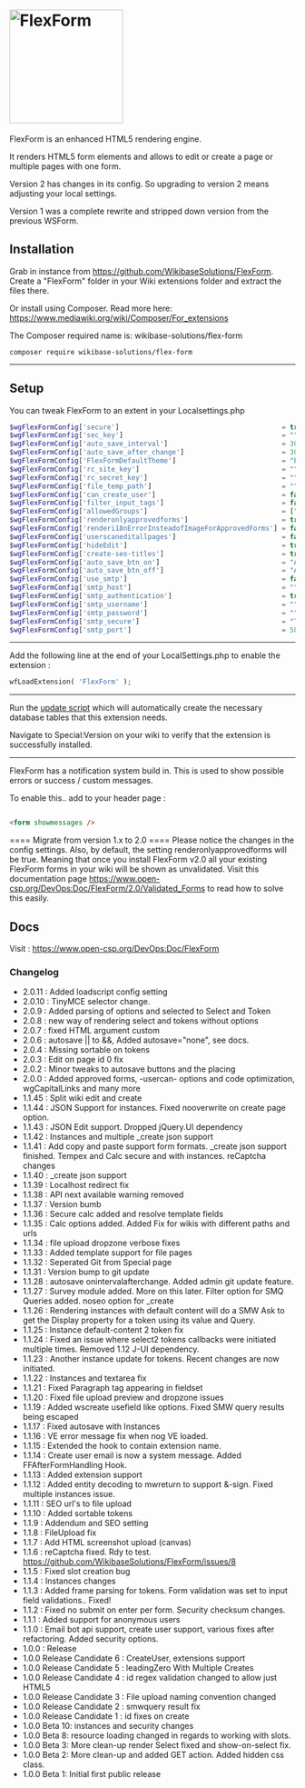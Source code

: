 # <img alt="FlexForm" width="200" src="FlexForm-logo.png">

FlexForm is an enhanced HTML5 rendering engine.

It renders HTML5 form elements and allows to edit or create a page or multiple pages with one form.

Version 2 has changes in its config. So upgrading to version 2 means adjusting your local settings.

Version 1 was a complete rewrite and stripped down version from the previous WSForm.

## Installation

Grab in instance from https://github.com/WikibaseSolutions/FlexForm. Create a "FlexForm" folder in your Wiki extensions
folder and extract the files there.

Or install using Composer. Read more here: https://www.mediawiki.org/wiki/Composer/For_extensions

The Composer required name is: wikibase-solutions/flex-form

```
composer require wikibase-solutions/flex-form
```
---

## Setup

You can tweak FlexForm to an extent in your Localsettings.php

```php
$wgFlexFormConfig['secure']                                        = true; //( default is true ). Will render form that make no sense when inspected in the browser
$wgFlexFormConfig['sec_key']                                       = ""; // A salt key for encryption. Used together with "secure" option. Must be set when using multiple instances of a wiki
$wgFlexFormConfig['auto_save_interval']                            = 30000; // defaults to 3 minutes.
$wgFlexFormConfig['auto_save_after_change']                        = 3000; // defaults to 3 seconds after last change
$wgFlexFormConfig['FlexFormDefaultTheme']                          = "Plain"; // Currently the only form
$wgFlexFormConfig['rc_site_key']                                   = ""; // reCaptcha site key
$wgFlexFormConfig['rc_secret_key']                                 = ""; // reCaptcha secret key
$wgFlexFormConfig['file_temp_path']                                = ""; // When using image upload conversion, we need a place to temporarily store images.
$wgFlexFormConfig['can_create_user']                               = false; // If FlexForm is allowed to create new users
$wgFlexFormConfig['filter_input_tags']                             = false; // Defaults to false. Will filter all parser arguments to plain text, except value parameters. Will also disallow onClick and onFocus parameter. This feature will most likely be removed in future updates.
$wgFlexFormConfig['allowedGroups']                                 = ["sysop","moderator"]; // Defaults to sysop. Only a user in the allowedGroups is able to edit pages with a FlexForm in the source.
$wgFlexFormConfig['renderonlyapprovedforms']                       = true; // Defaults to true. When a user in the allowedGroups creates a form it will become valid and will be rendered. Someone not in the allowedGroups can create a form and save it, but it will never be rendered until a user from the allowedGroups will edit and re-save the page. Only then will a form become valid. The message "FORM CANNOT BE RENDERED, NOT VALIDATED" will be shown instead of the form when it is invalid.
$wgFlexFormConfig['renderi18nErrorInsteadofImageForApprovedForms'] = false; // When a form is invalid, an invalid image will be rendered instead of the form. Set to true to render i18n invalid message.
$wgFlexFormConfig['userscaneditallpages']                          = false; // Defaults to false. This differs from FlexForm before 2.0. FlexForm will now honor the UserCan functions in MediaWiki. If a form edits or creates a page a user has no rights to, the form will fail.
$wgFlexFormConfig['hideEdit']                                      = true; // Defaults to true. If a user is not in the allowedGroups then hide edit and editsource menu items for any page containing a FlexForm form.
$wgFlexFormConfig['create-seo-titles']                             = true; // Defaults to false. Will filter any user input on creating a new page to be SEO friendly.
$wgFlexFormConfig['auto_save_btn_on']                              = "Autosave On";
$wgFlexFormConfig['auto_save_btn_off']                             = "Autosave Off";
$wgFlexFormConfig['use_smtp']                                      = false; // when sending email, should we use separate smtp ?
$wgFlexFormConfig['smtp_host']                                     = "";
$wgFlexFormConfig['smtp_authentication']                           = true;
$wgFlexFormConfig['smtp_username']                                 = "";
$wgFlexFormConfig['smtp_password']                                 = "";
$wgFlexFormConfig['smtp_secure']                                   = "TLS";
$wgFlexFormConfig['smtp_port']                                     = 587;
```

---

Add the following line at the end of your LocalSettings.php to enable the extension :

```php
wfLoadExtension( 'FlexForm' );
```

---

Run the [update script](https://www.mediawiki.org/wiki/Manual:Update.php) which will automatically create the necessary database tables that this extension needs.

Navigate to Special:Version on your wiki to verify that the extension is successfully installed.

---
FlexForm has a notification system build in. This is used to show possible errors or success / custom messages.

To enable this.. add to your header page :

```html

<form showmessages />
```

==== Migrate from version 1.x to 2.0 ====
Please notice the changes in the config settings.
Also, by default, the setting renderonlyapprovedforms will be true. Meaning that once you install FlexForm v2.0 all your 
existing FlexForm forms in your wiki will be shown as unvalidated. 
Visit this documentation page https://www.open-csp.org/DevOps:Doc/FlexForm/2.0/Validated_Forms to read how to solve this easily.

## Docs

Visit : https://www.open-csp.org/DevOps:Doc/FlexForm

### Changelog

* 2.0.11 : Added loadscript config setting
* 2.0.10 : TinyMCE selector change.
* 2.0.9 : Added parsing of options and selected to Select and Token
* 2.0.8 : new way of rendering select and tokens without options
* 2.0.7 : fixed HTML argument custom
* 2.0.6 : autosave || to &&, Added autosave="none", see docs.
* 2.0.4 : Missing sortable on tokens
* 2.0.3 : Edit on page id 0 fix
* 2.0.2 : Minor tweaks to autosave buttons and the placing
* 2.0.0 : Added approved forms, -usercan- options and code optimization, wgCapitalLinks and many more
* 1.1.45 : Split wiki edit and create
* 1.1.44 : JSON Support for instances. Fixed nooverwrite on create page option.
* 1.1.43 : JSON Edit support. Dropped jQuery.UI dependency
* 1.1.42 : Instances and multiple _create json support
* 1.1.41 : Add copy and paste support form formats. _create json support finished. Tempex and Calc secure and with instances. reCaptcha changes
* 1.1.40 : _create json support
* 1.1.39 : Localhost redirect fix
* 1.1.38 : API next available warning removed
* 1.1.37 : Version bumb
* 1.1.36 : Secure calc added and resolve template fields
* 1.1.35 : Calc options added. Added Fix for wikis with different paths and urls
* 1.1.34 : file upload dropzone verbose fixes
* 1.1.33 : Added template support for file pages
* 1.1.32 : Seperated Git from Special page
* 1.1.31 : Version bump to git update
* 1.1.28 : autosave onintervalafterchange. Added admin git update feature.
* 1.1.27 : Survey module added. More on this later. Filter option for SMQ Queries added. noseo option for _create
* 1.1.26 : Rendering instances with default content will do a SMW Ask to get the Display property for a token using its value and Query.
* 1.1.25 : Instance default-content 2 token fix
* 1.1.24 : Fixed an issue where select2 tokens callbacks were initiated multiple times. Removed 1.12 J-UI dependency.
* 1.1.23 : Another instance update for tokens. Recent changes are now initiated.
* 1.1.22 : Instances and textarea fix
* 1.1.21 : Fixed Paragraph tag appearing in fieldset
* 1.1.20 : Fixed file upload preview and dropzone issues
* 1.1.19 : Added wscreate usefield like options. Fixed SMW query results being escaped
* 1.1.17 : Fixed autosave with Instances
* 1.1.16 : VE error message fix when nog VE loaded.
* 1.1.15 : Extended the hook to contain extension name.
* 1.1.14 : Create user email is now a system message. Added FFAfterFormHandling Hook.
* 1.1.13 : Added extension support
* 1.1.12 : Added entity decoding to mwreturn to support &-sign. Fixed multiple instances issue.
* 1.1.11 : SEO url's to file upload
* 1.1.10 : Added sortable tokens
* 1.1.9 : Addendum and SEO setting
* 1.1.8 : FileUpload fix
* 1.1.7 : Add HTML screenshot upload (canvas)
* 1.1.6 : reCaptcha fixed. Rdy to test. https://github.com/WikibaseSolutions/FlexForm/issues/8
* 1.1.5 : Fixed slot creation bug
* 1.1.4 : Instances changes
* 1.1.3 : Added frame parsing for tokens. Form validation was set to input field validations.. Fixed!
* 1.1.2 : Fixed no submit on enter per form. Security checksum changes.
* 1.1.1 : Added support for anonymous users
* 1.1.0 : Email bot api support, create user support, various fixes after refactoring. Added security options.
* 1.0.0 : Release
* 1.0.0 Release Candidate 6 : CreateUser, extensions support
* 1.0.0 Release Candidate 5 : leadingZero With Multiple Creates
* 1.0.0 Release Candidate 4 : id regex validation changed to allow just HTML5
* 1.0.0 Release Candidate 3 : File upload naming convention changed
* 1.0.0 Release Candidate 2 : smwquery result fix
* 1.0.0 Release Candidate 1 : id fixes on create
* 1.0.0 Beta 10: instances and security changes
* 1.0.0 Beta 8: resource loading changed in regards to working with slots.
* 1.0.0 Beta 3: More clean-up render Select fixed and show-on-select fix.
* 1.0.0 Beta 2: More clean-up and added GET action. Added hidden css class.
* 1.0.0 Beta 1: Initial first public release
